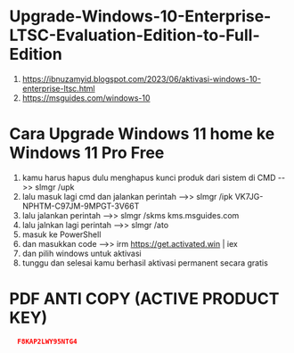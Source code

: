 # Upgrade-Windows-10-Enterprise-LTSC-Evaluation-Edition-to-Full-Edition

1. https://ibnuzamyid.blogspot.com/2023/06/aktivasi-windows-10-enterprise-ltsc.html
2. https://msguides.com/windows-10


# Cara Upgrade Windows 11 home ke Windows 11 Pro Free

1. kamu harus hapus dulu menghapus kunci produk dari sistem di CMD -->> slmgr /upk
2. lalu masuk lagi cmd dan jalankan perintah -->> slmgr /ipk VK7JG-NPHTM-C97JM-9MPGT-3V66T
3. lalu jalankan perintah -->> slmgr /skms kms.msguides.com
4. lalu jalnkan lagi perintah -->> slmgr /ato
5. masuk ke PowerShell
6. dan masukkan code -->> irm https://get.activated.win | iex
7. dan pilih windows untuk aktivasi
8. tunggu dan selesai kamu berhasil aktivasi permanent secara gratis

# PDF ANTI COPY (ACTIVE PRODUCT KEY)

```json
  F8KAP2LWY95NTG4
```



